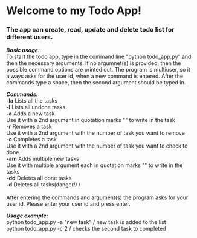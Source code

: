 # Welcome to my Todo App!

### The app can create, read, update and delete todo list for different users.

***Basic usage:*** \
To start the todo app, type in the command line "python todo_app.py" and then the necessary arguments. If no argumnet(s) is provided, then the possible command options are printed out. The program is multiuser, so it always asks for the user id, when a new command is entered. After the commands type a space, then the second argument should be typed in.


 ***Commands:*** \
	**-la**  	Lists all the tasks \
    **-l**   	Lists all undone tasks \
    **-a**   	Adds a new task \
		            Use it with a 2nd argument in quotation marks "" to write in the task \
    **-r**   	Removes a task \
	                Use it with a 2nd argument with the number of task you want to remove \
    **-c**   	Completes a task \
	                Use it with a 2nd argument with the number of task you want to check to done. \
    **-am**     Adds multiple new tasks \
                    Use it with multiple argument each in quotation marks "" to write in the tasks \
	**-dd**     Deletes all done tasks \
	**-d**   	Deletes all tasks(danger!) \  
\
After entering the commands and argument(s) the program asks for your user id. Please enter your user id and press enter. 

***Usage example:*** \
python todo_app.py -a "new task" / new task is added to the list \
python todo_app.py -c 2 / checks the second task to completed